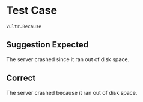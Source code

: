 # Test Case

    Vultr.Because

## Suggestion Expected

The server crashed since it ran out of disk space.

## Correct

The server crashed because it ran out of disk space.
